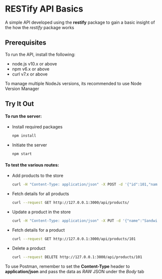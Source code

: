 # RESTify API Basics

A simple API developed using the <b>restify</b> package to gain a basic insight of the how the *restify* package works

## Prerequisites

To run the API, install the following:

- node.js v10.x or above
- npm v6.x or above
- curl v7.x or above

To manage multiple NodeJs versions, its recommended to use Node Version Manager

## Try It Out

#### To run the server:

- Install required packages

    ```bash
    npm install
    ```

- Initiate the server

    ```bash
    npm start
    ```

#### To test the various routes:

- Add products to the store
    
    ```bash
    curl -H "Content-Type: application/json" -X POST -d '{"id":101,"name":"Pizza"}' http://127.0.0.1:3000/api/products
    ```

- Fetch details for all products
    
    ```bash
    curl --request GET http://127.0.0.1:3000/api/products/
    ```

- Update a product in the store
    
    ```bash
    curl -H "Content-Type: application/json" -X PUT -d '{"name":"Sandwich"}' http://127.0.0.1:3000/api/products/101
    ```

- Fetch details for a product
    
    ```bash
    curl --request GET http://127.0.0.1:3000/api/products/101
    ```

- Delete a product
    
    ```bash
    curl --request DELETE http://127.0.0.1:3000/api/products/101
    ```

To use Postman, remember to set the <b>Content-Type</b> header to <b>application/json</b> and pass the data as *RAW* JSON under the *Body* tab
